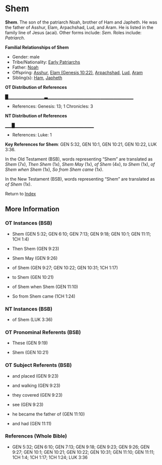 # Shem
**Shem**. 
The son of the patriarch Noah, brother of Ham and Japheth. He was the father of Asshur, Elam, Arpachshad, Lud, and Aram. He is listed in the family line of Jesus (acai). 
Other forms include: 
*Sem*. 
Roles include: 
_Patriarch_. 




**Familial Relationships of Shem**


* Gender: male
* Tribe/Nationality: [Early Patriarchs](../../../groups/md/acai/Earlypatriarchs.md)
* Father: [Noah](Noah.md)
* Offspring: [Asshur](Asshur.md), [Elam (Genesis 10:22)](Elam.2.md), [Arpachshad](Arpachshad.md), [Lud](Lud.md), [Aram](Aram.md)
* Sibling(s): [Ham](Ham.md), [Japheth](Japheth.md)


**OT Distribution of References**

█▁▁▁▁▁▁▁▁▁▁▁▃▁▁▁▁▁▁▁▁▁▁▁▁▁▁▁▁▁▁▁▁▁▁▁▁▁▁
* References: Genesis: 13; 1 Chronicles: 3

**NT Distribution of References**

▁▁█▁▁▁▁▁▁▁▁▁▁▁▁▁▁▁▁▁▁▁▁▁▁▁▁
* References: Luke: 1



**Key References for Shem**: 
GEN 5:32, GEN 10:1, GEN 10:21, GEN 10:22, LUK 3:36. 


In the Old Testament (BSB), words representing “Shem” are translated as 
*Shem* (7x), *Then Shem* (1x), *Shem May* (1x), *of Shem* (4x), *to Shem* (1x), *of Shem when Shem* (1x), *So from Shem came* (1x). 


In the New Testament (BSB), words representing “Shem” are translated as 
*of Shem* (1x). 


Return to [Index](00-Index.md)

## More Information

### OT Instances (BSB)

* Shem (GEN 5:32; GEN 6:10; GEN 7:13; GEN 9:18; GEN 10:1; GEN 11:11; 1CH 1:4)

* Then Shem (GEN 9:23)

* Shem May (GEN 9:26)

* of Shem (GEN 9:27; GEN 10:22; GEN 10:31; 1CH 1:17)

* to Shem (GEN 10:21)

* of Shem when Shem (GEN 11:10)

* So from Shem came (1CH 1:24)



### NT Instances (BSB)

* of Shem (LUK 3:36)



### OT Pronominal Referents (BSB)

* These (GEN 9:19)

* Shem (GEN 10:21)



### OT Subject Referents (BSB)

* and placed (GEN 9:23)

* and walking (GEN 9:23)

* they covered (GEN 9:23)

* see (GEN 9:23)

* he became the father of (GEN 11:10)

* and had (GEN 11:11)



### References (Whole Bible)

* GEN 5:32; GEN 6:10; GEN 7:13; GEN 9:18; GEN 9:23; GEN 9:26; GEN 9:27; GEN 10:1; GEN 10:21; GEN 10:22; GEN 10:31; GEN 11:10; GEN 11:11; 1CH 1:4; 1CH 1:17; 1CH 1:24; LUK 3:36



